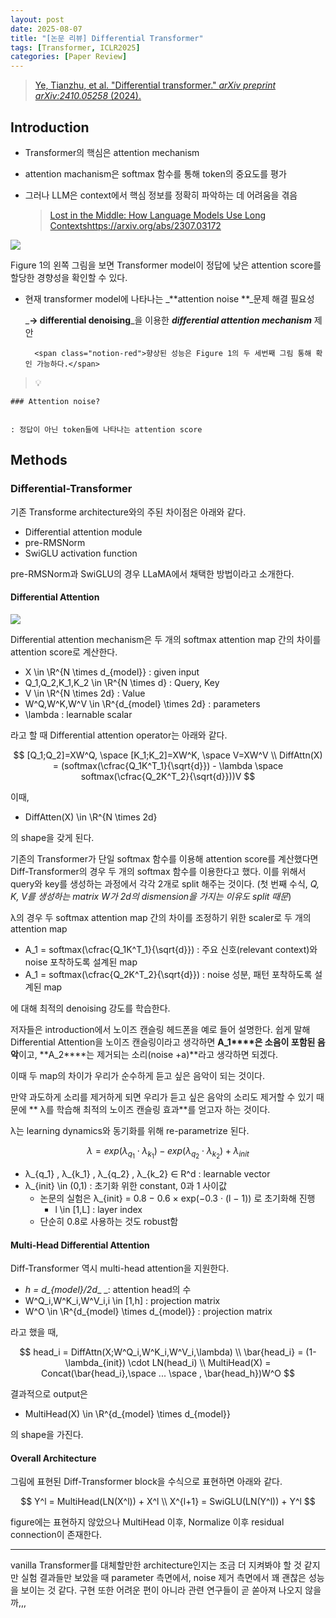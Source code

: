 ```yaml
---
layout: post
date: 2025-08-07
title: "[논문 리뷰] Differential Transformer"
tags: [Transformer, ICLR2025]
categories: [Paper Review]
---
```


> [Ye, Tianzhu, et al. "Differential transformer." ](https://arxiv.org/abs/2410.05258)[_arXiv preprint arXiv:2410.05258_](https://arxiv.org/abs/2410.05258)[ (2024).](https://arxiv.org/abs/2410.05258)



## Introduction

- Transformer의 핵심은 attention mechanism
- attention machanism은 softmax 함수를 통해 token의 중요도를 평가
- 그러나 LLM은 context에서 핵심 정보를 정확히 파악하는 데 어려움을 겪음

	> [Lost in the Middle: How Language Models Use Long Contextshttps://arxiv.org/abs/2307.03172](https://arxiv.org/abs/2307.03172)


![](https://prod-files-secure.s3.us-west-2.amazonaws.com/542b861c-36a8-4051-84e5-8804b6728dba/9083ea56-691a-4752-ae26-47f403431ac8/image.png?X-Amz-Algorithm=AWS4-HMAC-SHA256&X-Amz-Content-Sha256=UNSIGNED-PAYLOAD&X-Amz-Credential=ASIAZI2LB466V44Y4AVD%2F20250915%2Fus-west-2%2Fs3%2Faws4_request&X-Amz-Date=20250915T140127Z&X-Amz-Expires=3600&X-Amz-Security-Token=IQoJb3JpZ2luX2VjEP7%2F%2F%2F%2F%2F%2F%2F%2F%2F%2FwEaCXVzLXdlc3QtMiJHMEUCIHlwDAfeG53ETJPbIpaaCLExZmmMxWgKQhmRYy3Z7YHcAiEAysaFjhgDl038WbTab01ed4HXCjU3pa5xIZq1tvqgPWUq%2FwMIdxAAGgw2Mzc0MjMxODM4MDUiDDih4k%2BkNucIZwW6ZyrcA77C24ODXhZXtbj6%2Fv1Y4PH56XSmMy3X%2B2z8ghP%2Bo3lNqSDT6SdiG5wtZzJBJv0ttDI0uHAwdXJenLmNPXpBeOWv0Sa5X0U3S49sXuSQISxJYE9OalANQzjcM%2B8vVQCAfMvE18ou49OiPyK4wed0td5fRlQloPx30xZNhuZKlHs4zK41dDH0SHfQVLrO7oI2%2BEYof3ThAitMB%2B5XDxBRu36d74hEgANfQZyHqaB%2FveeYVg5LLH3NEpoZquYkJ0cEUUzJBegopDtopCuRcHH569llvtWzabcjJNmwsxrCdWVan9QN2OMlL3IFVt%2BghjQaJIP3IpT0Ev4bh7XB0YNMqX0cGOR4wNOUF1ue6xVGywhWwkAhbEiQzELyYIS%2FrUbntq94h5Zp%2B%2B8niKmVF5f%2Fa3WPmbuN2GSBwW6tGc8%2FW45g9EPYEUnOPDiEnyITCF8fFztluLy5iL5Ct707alplnM2zDWLc2q3vex0OgGoQvjzNFZ5Fqzqpsw7chhP9AVe%2FMTdvybeln8eBRZTzYLa3JTI2zu3A9VrPPsK%2FpJpyKli0mcYTwIw2XFJGUr6j6lx7A0DNrfmrs2QA5tSSzYdlAR2jLhp%2BaZu7ALu%2BByYU2gdzEQ%2FXRPX%2Fopo9dIC5MNy0oMYGOqUB3FUvRB2VKrNN7Z11IFOJ%2BtzXL0HtHB8ULeM5XV0hWzwq1pnPhDkoqDvqQNCI66ZfyIK1HQPv%2F4hoycYc%2B8itgDy8gNEzkLePObqg2oUTvYGhWIg5pAWHHJ0nXHlfNG5qa8IONueGhpFAkZOdIZGRsWfbvMFYFvZlg7dPjIayp2rR3WxyFvSZ45bmNd%2Fjl5zvnFM6EaPAFHdKJLBZKGiTjMu2h1Am&X-Amz-Signature=61d8f13eb4b329db9c3ea5bfa2d56c9670279e7ca467821f6e42917a7bdbc4f2&X-Amz-SignedHeaders=host&x-amz-checksum-mode=ENABLED&x-id=GetObject)


Figure 1의 왼쪽 그림을 보면 Transformer model이 정답에 낮은 attention score를 할당한 경향성을 확인할 수 있다.

- 현재 transformer model에 나타나는 _**attention noise **_문제 해결 필요성

	_**→ differential denoising**_을 이용한 _**differential attention mechanism**_ 제안


		<span class="notion-red">향상된 성능은 Figure 1의 두 세번째 그림 통해 확인 가능하다.</span>


> 💡 


	### Attention noise?


	: 정답이 아닌 token들에 나타나는 attention score



## Methods



### Differential-Transformer


기존 Transforme architecture와의 주된 차이점은 아래와 같다.

- Differential attention module
- pre-RMSNorm
- SwiGLU activation function

pre-RMSNorm과 SwiGLU의 경우 LLaMA에서 채택한 방법이라고 소개한다.



#### Differential Attention


![](https://prod-files-secure.s3.us-west-2.amazonaws.com/542b861c-36a8-4051-84e5-8804b6728dba/116d70b2-1963-4810-9167-f4c7d8a06e8f/image.png?X-Amz-Algorithm=AWS4-HMAC-SHA256&X-Amz-Content-Sha256=UNSIGNED-PAYLOAD&X-Amz-Credential=ASIAZI2LB466V44Y4AVD%2F20250915%2Fus-west-2%2Fs3%2Faws4_request&X-Amz-Date=20250915T140127Z&X-Amz-Expires=3600&X-Amz-Security-Token=IQoJb3JpZ2luX2VjEP7%2F%2F%2F%2F%2F%2F%2F%2F%2F%2FwEaCXVzLXdlc3QtMiJHMEUCIHlwDAfeG53ETJPbIpaaCLExZmmMxWgKQhmRYy3Z7YHcAiEAysaFjhgDl038WbTab01ed4HXCjU3pa5xIZq1tvqgPWUq%2FwMIdxAAGgw2Mzc0MjMxODM4MDUiDDih4k%2BkNucIZwW6ZyrcA77C24ODXhZXtbj6%2Fv1Y4PH56XSmMy3X%2B2z8ghP%2Bo3lNqSDT6SdiG5wtZzJBJv0ttDI0uHAwdXJenLmNPXpBeOWv0Sa5X0U3S49sXuSQISxJYE9OalANQzjcM%2B8vVQCAfMvE18ou49OiPyK4wed0td5fRlQloPx30xZNhuZKlHs4zK41dDH0SHfQVLrO7oI2%2BEYof3ThAitMB%2B5XDxBRu36d74hEgANfQZyHqaB%2FveeYVg5LLH3NEpoZquYkJ0cEUUzJBegopDtopCuRcHH569llvtWzabcjJNmwsxrCdWVan9QN2OMlL3IFVt%2BghjQaJIP3IpT0Ev4bh7XB0YNMqX0cGOR4wNOUF1ue6xVGywhWwkAhbEiQzELyYIS%2FrUbntq94h5Zp%2B%2B8niKmVF5f%2Fa3WPmbuN2GSBwW6tGc8%2FW45g9EPYEUnOPDiEnyITCF8fFztluLy5iL5Ct707alplnM2zDWLc2q3vex0OgGoQvjzNFZ5Fqzqpsw7chhP9AVe%2FMTdvybeln8eBRZTzYLa3JTI2zu3A9VrPPsK%2FpJpyKli0mcYTwIw2XFJGUr6j6lx7A0DNrfmrs2QA5tSSzYdlAR2jLhp%2BaZu7ALu%2BByYU2gdzEQ%2FXRPX%2Fopo9dIC5MNy0oMYGOqUB3FUvRB2VKrNN7Z11IFOJ%2BtzXL0HtHB8ULeM5XV0hWzwq1pnPhDkoqDvqQNCI66ZfyIK1HQPv%2F4hoycYc%2B8itgDy8gNEzkLePObqg2oUTvYGhWIg5pAWHHJ0nXHlfNG5qa8IONueGhpFAkZOdIZGRsWfbvMFYFvZlg7dPjIayp2rR3WxyFvSZ45bmNd%2Fjl5zvnFM6EaPAFHdKJLBZKGiTjMu2h1Am&X-Amz-Signature=062e83a25125a8683057949c513e1a0680441d772838d2fe4f4f568e96d153d2&X-Amz-SignedHeaders=host&x-amz-checksum-mode=ENABLED&x-id=GetObject)


Differential attention mechanism은 두 개의 softmax attention map 간의 차이를 attention score로 계산한다.

- X \in \R^{N \times d\_{model}} : given input
- Q\_1,Q\_2,K\_1,K\_2 \in \R^{N \times d} : Query, Key
- V \in \R^{N \times 2d} : Value
- W^Q,W^K,W^V \in \R^{d\_{model} \times 2d} : parameters
- \lambda : learnable scalar

라고 할 때 Differential attention operator는 아래와 같다.


$$
[Q_1;Q_2]=XW^Q, \space [K_1;K_2]=XW^K, \space V=XW^V \\
DiffAttn(X) = (softmax(\cfrac{Q_1K^T_1}{\sqrt{d}}) - \lambda \space softmax(\cfrac{Q_2K^T_2}{\sqrt{d}}))V
$$


이때,

- DiffAtten(X) \in \R^{N \times 2d}

의 shape을 갖게 된다.


기존의 Transformer가 단일 softmax 함수를 이용해 attention score를 계산했다면 Diff-Transformer의 경우 두 개의 softmax 함수를 이용한다고 했다. 이를 위해서 query와 key를 생성하는 과정에서 각각 2개로 split 해주는 것이다. <span class="notion-red">(첫 번째 수식, </span><span class="notion-red">_Q, K, V를 생성하는 matrix W가 2d의 dismension을 가지는 이유도 split 때문_</span><span class="notion-red">)</span>


 λ의 경우 두 softmax attention map 간의 차이를 조정하기 위한 scaler로 두 개의 attention map

- A\_1 = softmax(\cfrac{Q\_1K^T\_1}{\sqrt{d}}) : 주요 신호(relevant context)와 noise 포착하도록 설계된 map
- A\_1 = softmax(\cfrac{Q\_2K^T\_2}{\sqrt{d}}) : noise 성분, 패턴 포착하도록 설계된 map 

에 대해 최적의 denoising 강도를 학습한다.


저자들은 introduction에서 노이즈 캔슬링 헤드폰을 예로 들어 설명한다. 쉽게 말해 Differential Attention을 노이즈 캔슬링이라고 생각하면 **A\_1****은 소음이 포함된 음악**이고, **A\_2****는 제거되는 소리(noise +a)**라고 생각하면 되겠다. 


이때 두 map의 차이가 우리가 순수하게 듣고 싶은 음악이 되는 것이다. 


만약 과도하게 소리를 제거하게 되면 우리가 듣고 싶은 음악의 소리도 제거할 수 있기 때문에 ** λ를 학습해 최적의 노이즈 캔슬링 효과**를 얻고자 하는 것이다.


λ는 learning dynamics와 동기화를 위해 re-parametrize 된다.


$$
\lambda = exp(\lambda_{q_1} \cdot \lambda_{k_1}) - exp(\lambda_{q_2} \cdot \lambda_{k_2}) + \lambda_{init}
$$

- λ\_{q\_1} , λ\_{k\_1} , λ\_{q\_2} , λ\_{k\_2} ∈ R^d : learnable vector
- λ\_{init} \in (0,1) : 초기화 위한 constant, 0과 1 사이값
	- 논문의 실험은 λ\_{init} = 0.8 − 0.6 × exp(−0.3 · (l − 1)) 로 초기화해 진행
		- l \in [1,L] : layer index
	- 단순히 0.8로 사용하는 것도 robust함


#### **Multi-Head Differential Attention**


Diff-Transformer 역시 multi-head attention을 지원한다.

- _h = d\_{model}/2d__ _: attention head의 수
- W^Q\_i,W^K\_i,W^V\_i,i \in [1,h] : projection matrix
- W^O \in \R^{d\_{model} \times d\_{model}} : projection matrix

라고 했을 때,


$$
head_i = DiffAttn(X;W^Q_i,W^K_i,W^V_i,\lambda) \\
\bar{head_i} = (1-\lambda_{init}) \cdot LN(head_i) \\
MultiHead(X) = Concat(\bar{head_i},\space ... \space , \bar{head_h})W^O
$$


결과적으로 output은

- MultiHead(X) \in \R^{d\_{model} \times d\_{model}}

의 shape을 가진다.



#### Overall Architecture


그림에 표현된 Diff-Transformer block을 수식으로 표현하면 아래와 같다.


$$
Y^l = MultiHead(LN(X^l)) + X^l \\
X^{l+1} = SwiGLU(LN(Y^l)) + Y^l
$$


figure에는 표현하지 않았으나 MultiHead 이후, Normalize 이후 residual connection이 존재한다.


---


vanilla Transformer를 대체할만한 architecture인지는 조금 더 지켜봐야 할 것 같지만 실험 결과들만 보았을 때 parameter 측면에서, noise 제거 측면에서 꽤 괜찮은 성능을 보이는 것 같다. 구현 또한 어려운 편이 아니라 관련 연구들이 곧 쏟아져 나오지 않을까,,,

